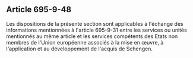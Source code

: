 Article 695-9-48
----
Les dispositions de la présente section sont applicables à l'échange des
informations mentionnées à l'article 695-9-31 entre les services ou unités
mentionnés au même article et les services compétents des Etats non membres de
l'Union européenne associés à la mise en œuvre, à l'application et au
développement de l'acquis de Schengen.
